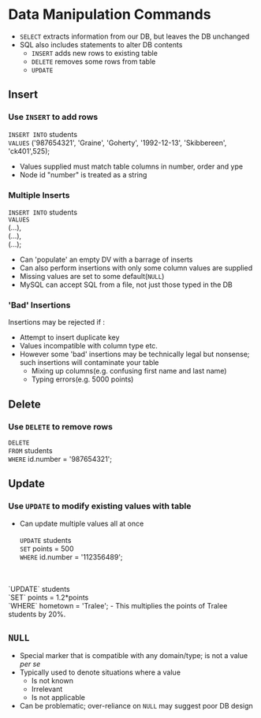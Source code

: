 # Data Manipulation Commands

- `SELECT` extracts information from our DB, but leaves the DB unchanged
- SQL also includes statements to alter DB contents
    - `INSERT` adds new rows to existing table
    - `DELETE` removes some rows from table
    - `UPDATE`


## Insert
### Use `INSERT` to add rows 
`INSERT INTO` students<br>
`VALUES` ('987654321', 'Graine', 'Goherty', '1992-12-13', 'Skibbereen', 'ck401',525);

- Values supplied must match table columns in number, order and ype
- Node id "number" is treated as a string

### Multiple Inserts
`INSERT INTO` students<br>
`VALUES`<br>(...),<br>(...),<br>(...);

- Can 'populate' an empty DV with a barrage of inserts
- Can also perform insertions with only some column values are supplied
- Missing values are set to some default(`NULL`)
- MySQL can accept SQL from a file, not just those typed in the DB

### 'Bad' Insertions
Insertions may be rejected if :
- Attempt to insert duplicate key
- Values incompatible with column type etc.
- However some 'bad' insertions may be technically legal but nonsense; such insertions will contaminate your table
    - Mixing up columns(e.g. confusing first name and last name)
    - Typing errors(e.g. 5000 points)


## Delete
### Use `DELETE` to remove rows

`DELETE`<br>
`FROM` students<br>
`WHERE` id.number = '987654321';


## Update 
### Use `UPDATE` to modify existing values with table
- Can update multiple values all at once<br><br>
`UPDATE` students<br>
`SET` points = 500<br>
`WHERE` id.number = '112356489';
<br>
<br>
`UPDATE` students<br>
`SET` points = 1.2*points<br>
`WHERE` hometown = 'Tralee';
- This multiplies the points of Tralee students by 20%.

## `NULL`
- Special marker that is compatible with any domain/type; is not a value *per se*
- Typically used to denote situations where a value
    - Is not known
    - Irrelevant
    - Is not applicable
- Can be problematic; over-reliance on `NULL` may suggest poor DB design

